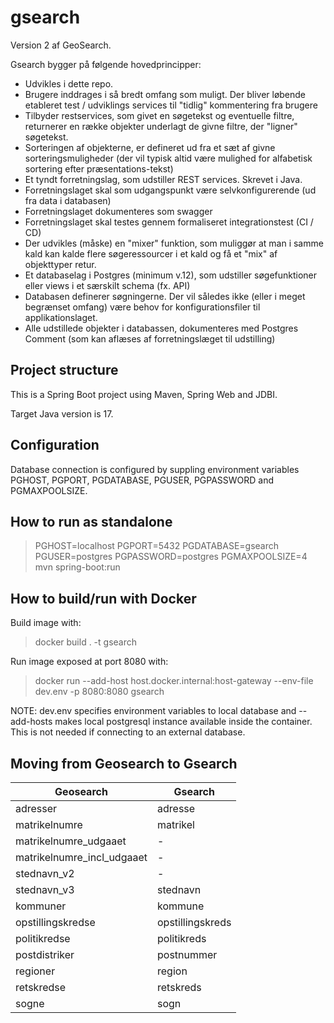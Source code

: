 # gsearch
Version 2 af GeoSearch.

Gsearch bygger på følgende hovedprincipper:
 - Udvikles i dette repo.
 - Brugere inddrages i så bredt omfang som muligt. Der bliver løbende etableret test / udviklings services til "tidlig" kommentering fra brugere
 - Tilbyder restservices, som givet en søgetekst og eventuelle filtre, returnerer en række objekter underlagt de givne filtre, der "ligner" søgetekst.
 - Sorteringen af objekterne, er defineret ud fra et sæt af givne sorteringsmuligheder (der vil typisk altid være mulighed for alfabetisk sortering efter præsentations-tekst)
 - Et tyndt forretningslag, som udstiller REST services. Skrevet i Java.
 - Forretningslaget skal som udgangspunkt være selvkonfigurerende (ud fra data i databasen)
 - Forretningslaget dokumenteres som swagger
 - Forretningslaget skal testes gennem formaliseret integrationstest (CI / CD)
 - Der udvikles (måske) en "mixer" funktion, som muliggør at man i samme kald kan kalde flere søgeressourcer i et kald og få et "mix" af objekttyper retur.
 - Et databaselag i Postgres (minimum v.12), som udstiller søgefunktioner eller views i et særskilt schema (fx. API)
 - Databasen definerer søgningerne. Der vil således ikke (eller i meget begrænset omfang) være behov for konfigurationsfiler til applikationslaget.
 - Alle udstillede objekter i databassen, dokumenteres med Postgres Comment (som kan aflæses af forretningslæget til udstilling)

## Project structure

This is a Spring Boot project using Maven, Spring Web and JDBI.

Target Java version is 17.

## Configuration

Database connection is configured by suppling environment variables PGHOST, PGPORT, PGDATABASE, PGUSER, PGPASSWORD and PGMAXPOOLSIZE.

## How to run as standalone

> PGHOST=localhost PGPORT=5432 PGDATABASE=gsearch PGUSER=postgres PGPASSWORD=postgres PGMAXPOOLSIZE=4 mvn spring-boot:run

## How to build/run with Docker

Build image with:

> docker build . -t gsearch

Run image exposed at port 8080 with:

> docker run --add-host host.docker.internal:host-gateway --env-file dev.env -p 8080:8080 gsearch

NOTE: dev.env specifies environment variables to local database and --add-hosts makes local postgresql instance available inside the container. This is not needed if connecting to an external database.

## Moving from Geosearch to Gsearch

| Geosearch | Gsearch |
| - | - |
| adresser | adresse |
| matrikelnumre | matrikel |
| matrikelnumre_udgaaet | - |
| matrikelnumre_incl_udgaaet | - |
| stednavn_v2 | - |
| stednavn_v3 | stednavn |
| kommuner | kommune |
| opstillingskredse | opstillingskreds |
| politikredse | politikreds |
| postdistriker | postnummer |
| regioner | region |
| retskredse | retskreds |
| sogne | sogn |

